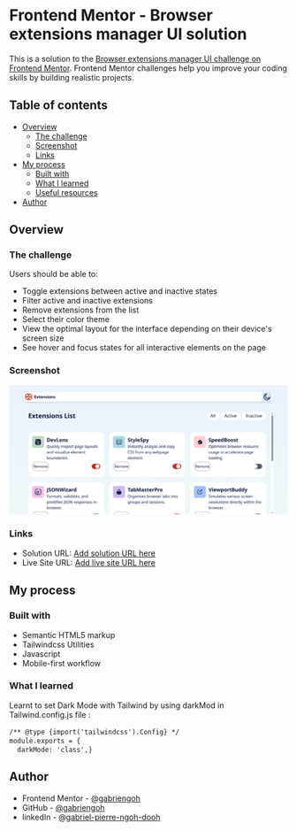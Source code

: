 # Frontend Mentor - Browser extensions manager UI solution

This is a solution to the [Browser extensions manager UI challenge on Frontend Mentor](https://www.frontendmentor.io/challenges/browser-extension-manager-ui-yNZnOfsMAp). Frontend Mentor challenges help you improve your coding skills by building realistic projects. 

## Table of contents

- [Overview](#overview)
  - [The challenge](#the-challenge)
  - [Screenshot](#screenshot)
  - [Links](#links)
- [My process](#my-process)
  - [Built with](#built-with)
  - [What I learned](#what-i-learned)
  - [Useful resources](#useful-resources)
- [Author](#author)


## Overview

### The challenge

Users should be able to:

- Toggle extensions between active and inactive states
- Filter active and inactive extensions
- Remove extensions from the list
- Select their color theme
- View the optimal layout for the interface depending on their device's screen size
- See hover and focus states for all interactive elements on the page

### Screenshot

![](../src/assets/prev.png)

### Links

- Solution URL: [Add solution URL here](https://your-solution-url.com)
- Live Site URL: [Add live site URL here](https://your-live-site-url.com)

## My process

### Built with

- Semantic HTML5 markup
- Tailwindcss Utilities 
- Javascript 
- Mobile-first workflow

### What I learned

Learnt to set Dark Mode with Tailwind by using darkMod in Tailwind.config.js file :

```JS extract 
/** @type {import('tailwindcss').Config} */
module.exports = {
  darkMode: 'class',}
```

## Author

- Frontend Mentor - [@gabriengoh](https://www.frontendmentor.io/profile/gabrielngoh)
- GitHub - [@gabriengoh](https://github.com/gabrielngoh)
- linkedIn - [@gabriel-pierre-ngoh-dooh](https://www.linkedin.com/in/gabriel-pierre-ngoh-dooh-03aab6309/)

